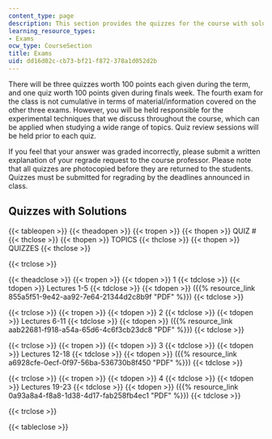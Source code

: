 ```yaml
---
content_type: page
description: This section provides the quizzes for the course with solutions.
learning_resource_types:
- Exams
ocw_type: CourseSection
title: Exams
uid: dd16d02c-cb73-bf21-f872-378a1d052d2b
---
```


There will be three quizzes worth 100 points each given during the term, and one quiz worth 100 points given during finals week. The fourth exam for the class is not cumulative in terms of material/information covered on the other three exams. However, you will be held responsible for the experimental techniques that we discuss throughout the course, which can be applied when studying a wide range of topics. Quiz review sessions will be held prior to each quiz.

If you feel that your answer was graded incorrectly, please submit a written explanation of your regrade request to the course professor. Please note that all quizzes are photocopied before they are returned to the students. Quizzes must be submitted for regrading by the deadlines announced in class.

Quizzes with Solutions
----------------------

{{< tableopen >}}
{{< theadopen >}}
{{< tropen >}}
{{< thopen >}}
QUIZ #
{{< thclose >}}
{{< thopen >}}
TOPICS
{{< thclose >}}
{{< thopen >}}
QUIZZES
{{< thclose >}}

{{< trclose >}}

{{< theadclose >}}
{{< tropen >}}
{{< tdopen >}}
1
{{< tdclose >}}
{{< tdopen >}}
Lectures 1-5
{{< tdclose >}}
{{< tdopen >}}
({{% resource_link 855a5f51-9e42-aa92-7e64-21344d2c8b9f "PDF" %}})
{{< tdclose >}}

{{< trclose >}}
{{< tropen >}}
{{< tdopen >}}
2
{{< tdclose >}}
{{< tdopen >}}
Lectures 6-11
{{< tdclose >}}
{{< tdopen >}}
({{% resource_link aab22681-f918-a54a-65d6-4c6f3cb23dc8 "PDF" %}})
{{< tdclose >}}

{{< trclose >}}
{{< tropen >}}
{{< tdopen >}}
3
{{< tdclose >}}
{{< tdopen >}}
Lectures 12-18
{{< tdclose >}}
{{< tdopen >}}
({{% resource_link a6928cfe-0ecf-0f97-56ba-536730b8f450 "PDF" %}})
{{< tdclose >}}

{{< trclose >}}
{{< tropen >}}
{{< tdopen >}}
4
{{< tdclose >}}
{{< tdopen >}}
Lectures 19-23
{{< tdclose >}}
{{< tdopen >}}
({{% resource_link 0a93a8a4-f8a8-1d38-4d17-fab258fb4ec1 "PDF" %}})
{{< tdclose >}}

{{< trclose >}}

{{< tableclose >}}